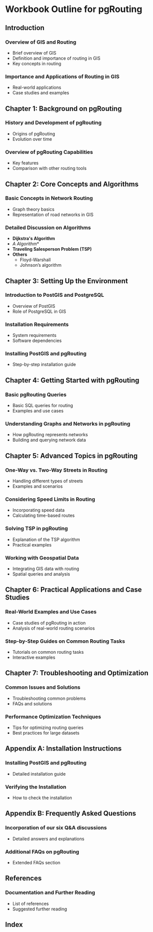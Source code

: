 # Workbook Outline for pgRouting

## Introduction
### Overview of GIS and Routing
- Brief overview of GIS
- Definition and importance of routing in GIS
- Key concepts in routing

### Importance and Applications of Routing in GIS
- Real-world applications
- Case studies and examples

## Chapter 1: Background on pgRouting
### History and Development of pgRouting
- Origins of pgRouting
- Evolution over time

### Overview of pgRouting Capabilities
- Key features
- Comparison with other routing tools

## Chapter 2: Core Concepts and Algorithms
### Basic Concepts in Network Routing
- Graph theory basics
- Representation of road networks in GIS

### Detailed Discussion on Algorithms
- **Dijkstra's Algorithm**
- **A* Algorithm**
- **Traveling Salesperson Problem (TSP)**
- **Others**
  - Floyd-Warshall
  - Johnson’s algorithm

## Chapter 3: Setting Up the Environment
### Introduction to PostGIS and PostgreSQL
- Overview of PostGIS
- Role of PostgreSQL in GIS

### Installation Requirements
- System requirements
- Software dependencies

### Installing PostGIS and pgRouting
- Step-by-step installation guide

## Chapter 4: Getting Started with pgRouting
### Basic pgRouting Queries
- Basic SQL queries for routing
- Examples and use cases

### Understanding Graphs and Networks in pgRouting
- How pgRouting represents networks
- Building and querying network data

## Chapter 5: Advanced Topics in pgRouting
### One-Way vs. Two-Way Streets in Routing
- Handling different types of streets
- Examples and scenarios

### Considering Speed Limits in Routing
- Incorporating speed data
- Calculating time-based routes

### Solving TSP in pgRouting
- Explanation of the TSP algorithm
- Practical examples

### Working with Geospatial Data
- Integrating GIS data with routing
- Spatial queries and analysis

## Chapter 6: Practical Applications and Case Studies
### Real-World Examples and Use Cases
- Case studies of pgRouting in action
- Analysis of real-world routing scenarios

### Step-by-Step Guides on Common Routing Tasks
- Tutorials on common routing tasks
- Interactive examples

## Chapter 7: Troubleshooting and Optimization
### Common Issues and Solutions
- Troubleshooting common problems
- FAQs and solutions

### Performance Optimization Techniques
- Tips for optimizing routing queries
- Best practices for large datasets

## Appendix A: Installation Instructions
### Installing PostGIS and pgRouting
- Detailed installation guide

### Verifying the Installation
- How to check the installation

## Appendix B: Frequently Asked Questions
### Incorporation of our six Q&A discussions
- Detailed answers and explanations

### Additional FAQs on pgRouting
- Extended FAQs section

## References
### Documentation and Further Reading
- List of references
- Suggested further reading

## Index
